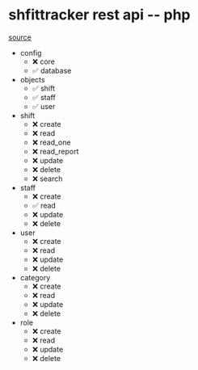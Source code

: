# shfittracker rest api -- php

[source](https://www.codeofaninja.com/2017/02/create-simple-rest-api-in-php.html)

- config
  - ❌ core
  - ✅ database
- objects
  - ✅ shift
  - ✅ staff
  - ✅ user
- shift
  - ❌ create
  - ❌ read
  - ❌ read_one
  - ❌ read_report
  - ❌ update
  - ❌ delete
  - ❌ search
- staff
  - ❌ create
  - ✅ read
  - ❌ update
  - ❌ delete
- user
  - ❌ create
  - ❌ read
  - ❌ update
  - ❌ delete
- category
  - ❌ create
  - ❌ read
  - ❌ update
  - ❌ delete
- role
  - ❌ create
  - ❌ read
  - ❌ update
  - ❌ delete